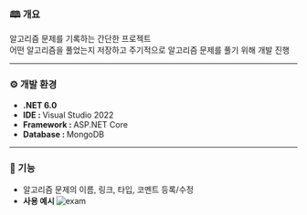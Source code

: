 ### 🕮 개요

알고리즘 문제를 기록하는 간단한 프로젝트  
어떤 알고리즘을 풀었는지 저장하고 주기적으로 알고리즘 문제를 풀기 위해 개발 진행

---

### ⚙️ 개발 환경

- <strong>.NET 6.0</strong>
- <strong>IDE : </strong> Visual Studio 2022
- <strong>Framework : </strong> <span>ASP.NET</span> Core
- <strong>Database : </strong> MongoDB

---

### 📝 기능

- 알고리즘 문제의 이름, 링크, 타입, 코멘트 등록/수정
- <strong> 사용 예시 </strong>
  ![exam](https://github.com/seunggi1/algorithm-planner/assets/51883192/2637b0b9-1266-4588-a14e-b8eb5cc403d8)
